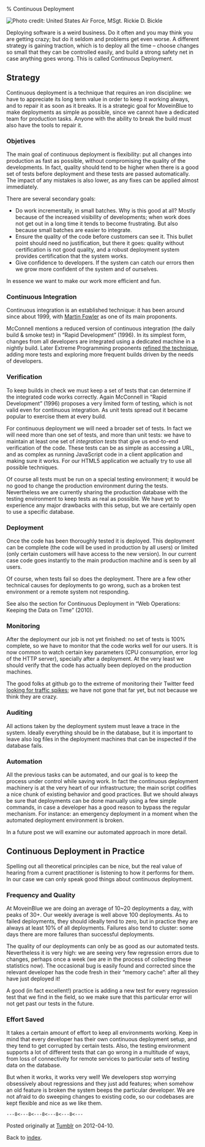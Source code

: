% Continuous Deployment

![Photo credit: [United States Air Force, MSgt. Rickie D. Bickle](https://es.wikipedia.org/wiki/Archivo:Seabees_compactor_roller.jpg)](pics/continuous-deployment.jpg "Seabees compactor roller")

Deploying software is a weird business. Do it often and you may think you are getting crazy; but do it seldom and problems get even worse. A different strategy is gaining traction, which is to deploy all the time – choose changes so small that they can be controlled easily, and build a strong safety net in case anything goes wrong. This is called Continuous Deployment.

## Strategy

Continuous deployment is a technique that requires an iron discipline: we have to appreciate its long term value in order to keep it working always, and to repair it as soon as it breaks. It is a strategic goal for MoveinBlue to make deployments as simple as possible, since we cannot have a dedicated team for production tasks. Anyone with the ability to break the build must also have the tools to repair it.

### Objetives

The main goal of continuous deployment is flexibility: put all changes into production as fast as possible, without compromising the quality of the developments. In fact, quality should tend to be higher when there is a good set of tests before deployment and these tests are passed automatically. The impact of any mistakes is also lower, as any fixes can be applied almost immediately.

There are several secondary goals:

* Do work incrementally, in small batches. Why is this good at all? Mostly because of the increased visibility of developments; when work does not get out in a long time it tends to become frustrating. But also because small batches are easier to integrate.
* Ensure the quality of the code before customers can see it. This bullet point should need no justification, but there it goes: quality without certification is not good quality, and a robust deployment system provides certification that the system works.
* Give confidence to developers. If the system can catch our errors then we grow more confident of the system and of ourselves.

In essence we want to make our work more efficient and fun.

### Continuous Integration

Continuous integration is an established technique: it has been around since about 1999, with [Martin Fowler](http://www.martinfowler.com/articles/continuousIntegration.html) as one of its main proponents.

McConnell mentions a reduced version of continuous integration (the daily build & smoke test) in “Rapid Development” (1996). In its simplest form, changes from all developers are integrated using a dedicated machine in a nightly build. Later Extreme Programming proponents [refined the technique](http://www.extremeprogramming.org/rules/integrateoften.html), adding more tests and exploring more frequent builds driven by the needs of developers.

### Verification

To keep builds in check we must keep a set of tests that can determine if the integrated code works correctly. Again McConnell in “Rapid Development” (1996) proposes a very limited form of testing, which is not valid even for continuous integration. As unit tests spread out it became popular to exercise them at every build.

For continuous deployment we will need a broader set of tests. In fact we will need more than one set of tests, and more than unit tests: we have to maintain at least one set of _integration tests_ that give us end-to-end verification of the code. These tests can be as simple as accessing a URL, and as complex as running JavaScript code in a client application and making sure it works. For our HTML5 application we actually try to use all possible techniques.

Of course all tests must be run on a special testing environment; it would be no good to change the production environment during the tests. Nevertheless we are currently sharing the production database with the testing environment to keep tests as real as possible. We have yet to experience any major drawbacks with this setup, but we are certainly open to use a specific database.

### Deployment

Once the code has been thoroughly tested it is deployed. This deployment can be complete (the code will be used in production by all users) or limited (only certain customers will have access to the new version). In our current case code goes instantly to the main production machine and is seen by all users.

Of course, when tests fail so does the deployment. There are a few other technical causes for deployments to go wrong, such as a broken test environment or a remote system not responding.

See also the section for Continuous Deployment in “Web Operations: Keeping the Data on Time” (2010).

### Monitoring

After the deployment our job is not yet finished: no set of tests is 100% complete, so we have to monitor that the code works well for our users. It is now common to watch certain key parameters (CPU consumption, error log of the HTTP server), specially after a deployment. At the very least we should verify that the code has actually been deployed on the production machines.

The good folks at github go to the extreme of monitoring their Twitter feed [looking for traffic spikes](http://zachholman.com/posts/scaling-github-employees/); we have not gone that far yet, but not because we think they are crazy.

### Auditing

All actions taken by the deployment system must leave a trace in the system. Ideally everything should be in the database, but it is important to leave also log files in the deployment machines that can be inspected if the database fails.

### Automation

All the previous tasks can be automated, and our goal is to keep the process under control while saving work. In fact the continuous deployment machinery is at the very heart of our infrastructure; the main script codifies a nice chunk of existing behavior and good practices. But we should always be sure that deployments can be done manually using a few simple commands, in case a developer has a good reason to bypass the regular mechanism. For instance: an emergency deployment in a moment when the automated deployment environment is broken.

In a future post we will examine our automated approach in more detail.

## Continuous Deployment in Practice

Spelling out all theoretical principles can be nice, but the real value of hearing from a current practitioner is listening to how it performs for them. In our case we can only speak good things about continuous deployment.

### Frequency and Quality

At MoveinBlue we are doing an average of 10~20 deployments a day, with peaks of 30+. Our weekly average is well above 100 deployments. As to failed deployments, they should ideally tend to zero, but in practice they are always at least 10% of all deployments. Failures also tend to cluster: some days there are more failures than successful deployments.

The quality of our deployments can only be as good as our automated tests. Nevertheless it is very high: we are seeing very few regression errors due to changes, perhaps once a week (we are in the process of collecting these statistics now). The occasional bug is easily found and corrected since the relevant developer has the code fresh in their “memory cache”: after all they have just deployed it!

A good (in fact excellent!) practice is adding a new test for every regression test that we find in the field, so we make sure that this particular error will not get past our tests in the future.

### Effort Saved

It takes a certain amount of effort to keep all environments working. Keep in mind that every developer has their own continuous deployment setup, and they tend to get corrupted by certain tests. Also, the testing environment supports a lot of different tests that can go wrong in a multitude of ways, from loss of connectivity for remote services to particular sets of testing data on the database.

But when it works, it works very well! We developers stop worrying obsessively about regressions and they just add features; when somehow an old feature is broken the system beeps the particular developer. We are not afraid to do sweeping changes to existing code, so our codebases are kept flexible and nice as we like them.

`---8<---8<---8<---8<---8<---`

Posted originally at [Tumblr](http://tech.moveinblue.com/post/20861955803/continuous-deployment) on 2012-04-10.

Back to [index](index.html).

